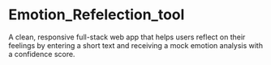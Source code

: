 # Emotion_Refelection_tool
A clean, responsive full-stack web app that helps users reflect on their feelings by entering a short text and receiving a mock emotion analysis with a confidence score. 
